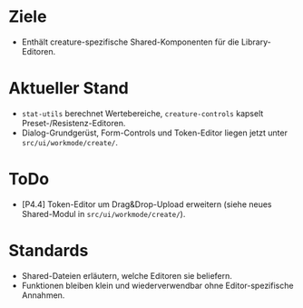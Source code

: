 # Ziele
- Enthält creature-spezifische Shared-Komponenten für die Library-Editoren.

# Aktueller Stand
- `stat-utils` berechnet Wertebereiche, `creature-controls` kapselt Preset-/Resistenz-Editoren.
- Dialog-Grundgerüst, Form-Controls und Token-Editor liegen jetzt unter `src/ui/workmode/create/`.

# ToDo
- [P4.4] Token-Editor um Drag&Drop-Upload erweitern (siehe neues Shared-Modul in `src/ui/workmode/create/`).

# Standards
- Shared-Dateien erläutern, welche Editoren sie beliefern.
- Funktionen bleiben klein und wiederverwendbar ohne Editor-spezifische Annahmen.
